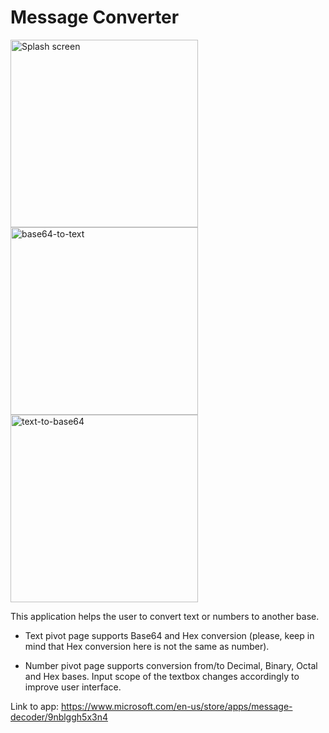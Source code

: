 # Message Converter

<img src="http://i.imgur.com/QxbiQ96.jpg" alt="Splash screen" height="300"/> <img src="http://imgur.com/x8LLHv9.jpg" alt="base64-to-text" height="300"/> <img src="http://i.imgur.com/NKpKBfz.jpg" alt="text-to-base64" height="300"/>


This application helps the user to convert text or numbers to another base.

- Text pivot page supports Base64 and Hex conversion (please, keep in mind that Hex conversion here is not the same as number).

- Number pivot page supports conversion from/to Decimal, Binary, Octal and Hex bases. Input scope of the textbox changes accordingly to improve user interface.

Link to app: https://www.microsoft.com/en-us/store/apps/message-decoder/9nblggh5x3n4
